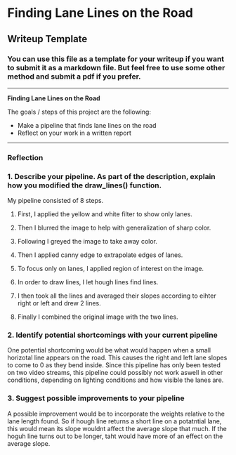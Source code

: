 # **Finding Lane Lines on the Road** 

## Writeup Template

### You can use this file as a template for your writeup if you want to submit it as a markdown file. But feel free to use some other method and submit a pdf if you prefer.

---

**Finding Lane Lines on the Road**

The goals / steps of this project are the following:
* Make a pipeline that finds lane lines on the road
* Reflect on your work in a written report


[//]: # (Image References)

[image1]: ./examples/grayscale.jpg "Grayscale"

---

### Reflection

### 1. Describe your pipeline. As part of the description, explain how you modified the draw_lines() function.

My pipeline consisted of 8 steps. 

1. First, I applied the yellow and white filter to show only lanes. 

2. Then I blurred the image to help with generalization of sharp color.

3. Following I greyed the image to take away color.

4. Then I applied canny edge to extrapolate edges of lanes.

5. To focus only on lanes, I applied region of interest on the image.

6. In order to draw lines, I let hough lines find lines.

7. I then took all the lines and averaged their slopes according to eihter right or left and drew 2 lines.

8. Finally I combined the original image with the two lines.


### 2. Identify potential shortcomings with your current pipeline


One potential shortcoming would be what would happen when a small horizotal line appears on the road. This
causes the right and left lane slopes to come to 0 as they bend inside. Since this pipeline has only been tested 
on two video streams, this pipeline could possibly not work aswell in other conditions, depending on lighting 
conditions and how visible the lanes are.


### 3. Suggest possible improvements to your pipeline

A possible improvement would be to incorporate the weights relative to the lane length found. So if hough line 
returns a short line on a potatntial lane, this would mean its slope wouldnt affect the average slope that much. 
If the hoguh line turns out to be longer, taht would have more of an effect on the average slope.
